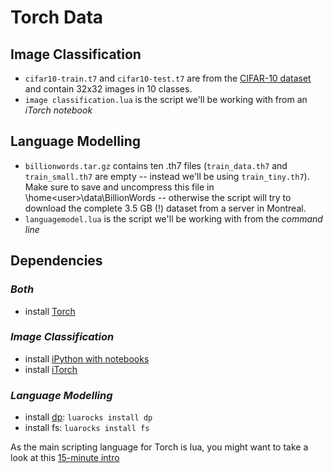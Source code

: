 # Torch Data

## Image Classification

* `cifar10-train.t7` and `cifar10-test.t7` are from the [CIFAR-10 dataset](http://www.cs.toronto.edu/~kriz/cifar.html) and contain 32x32 images in 10 classes.
* `image classification.lua` is the script we'll be working with from an *iTorch notebook*

## Language Modelling

* `billionwords.tar.gz` contains ten .th7 files (`train_data.th7` and `train_small.th7` are empty -- instead we'll be using `train_tiny.th7`). Make sure to save and uncompress this file in \home\<user>\data\BillionWords -- otherwise the script will try to download the complete 3.5 GB (!) dataset from a server in Montreal.
* `languagemodel.lua` is the script we'll be working with from the *command line*

## Dependencies

### *Both*

* install [Torch](http://torch.ch/docs/getting-started.html)

### *Image Classification*

* install [iPython with notebooks](http://ipython.org/install.html)
* install [iTorch](https://github.com/facebook/iTorch)

### *Language Modelling*

* install [dp](http://dp.readthedocs.org/en/latest/#dp-package-reference-manual): `luarocks install dp`
* install fs: `luarocks install fs`

As the main scripting language for Torch is lua, you might want to take a look at this [15-minute intro](http://tylerneylon.com/a/learn-lua/)



